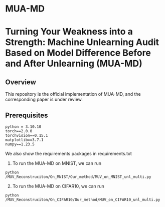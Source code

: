 # MUA-MD

# Turning Your Weakness into a Strength: Machine Unlearning Audit Based on Model Difference Before and After Unlearning (MUA-MD)
## Overview
This repository is the official implementation of MUA-MD, and the corresponding paper is under review.


## Prerequisites

```
python = 3.10.10
torch==2.0.0
torchvision==0.15.1
matplotlib==3.7.1
numpy==1.23.5
```

We also show the requirements packages in requirements.txt


1. To run the MUA-MD on MNIST, we can run
```
python /MUV_Reconstruciton/On_MNIST/Our_method/MUV_on_MNIST_unl_multi.py
```

2. To run the MUA-MD on CIFAR10, we can run

```
python /MUV_Reconstruciton/On_CIFAR10/Our_method/MUV_on_CIFAR10_unl_multi.py
```